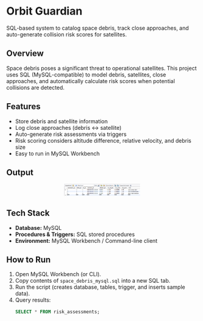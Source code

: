 # Orbit Guardian 

SQL-based system to catalog space debris, track close approaches, and auto-generate collision risk scores for satellites.

##  Overview
Space debris poses a significant threat to operational satellites. This project uses SQL (MySQL-compatible) to model debris, satellites, close approaches, and automatically calculate risk scores when potential collisions are detected.

##  Features
- Store debris and satellite information
- Log close approaches (debris ↔ satellite)
- Auto-generate risk assessments via triggers
- Risk scoring considers altitude difference, relative velocity, and debris size
- Easy to run in MySQL Workbench

##  Output
<div align="center">
  <img src="./output.png" width="200">
</div>

##  Tech Stack
- **Database:** MySQL
- **Procedures & Triggers:** SQL stored procedures
- **Environment:** MySQL Workbench / Command-line client

##  How to Run
1. Open MySQL Workbench (or CLI).
2. Copy contents of `space_debris_mysql.sql` into a new SQL tab.
3. Run the script (creates database, tables, trigger, and inserts sample data).
4. Query results:
   ```sql
   SELECT * FROM risk_assessments;
   ```

